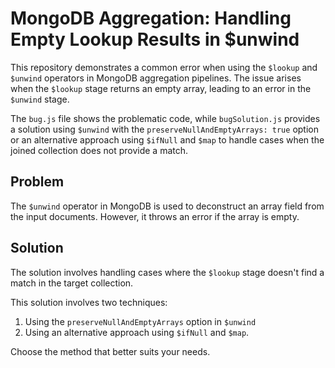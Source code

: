 # MongoDB Aggregation: Handling Empty Lookup Results in $unwind
This repository demonstrates a common error when using the `$lookup` and `$unwind` operators in MongoDB aggregation pipelines.  The issue arises when the `$lookup` stage returns an empty array, leading to an error in the `$unwind` stage.

The `bug.js` file shows the problematic code, while `bugSolution.js` provides a solution using `$unwind` with the `preserveNullAndEmptyArrays: true` option or an alternative approach using `$ifNull` and `$map` to handle cases when the joined collection does not provide a match. 

## Problem
The `$unwind` operator in MongoDB is used to deconstruct an array field from the input documents. However, it throws an error if the array is empty.

## Solution
The solution involves handling cases where the `$lookup` stage doesn't find a match in the target collection.

This solution involves two techniques: 
1. Using the `preserveNullAndEmptyArrays` option in `$unwind`
2. Using an alternative approach using `$ifNull` and `$map`. 

Choose the method that better suits your needs.